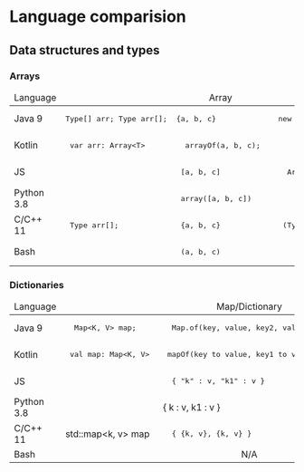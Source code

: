 # Language comparision 


## Data structures and types 

### Arrays

<table>
  <thead>
  <tr style="height:20px;">
    <td class="s0" dir="ltr">Language</td>
    <td align="center" colspan="3">Array</td>
  </tr>
  </thead>
  <tbody>
  <tr style="height:20px;">
    <td class="s0" dir="ltr">Java 9</td>
    <td class="s2" dir="ltr">  
       <pre lang="java">Type[] arr; Type arr[];</pre>
    </td>
    <td class="s2" dir="ltr">
      <pre lang="java">{a, b, c}</pre>
    </td>
    <td class="s2" dir="ltr">
      <pre lang="java">new Type[] {a, b, c}</pre>
    </td>
  </tr>
  <tr style="height:20px;" style="background-color:#FFF">
    <td class="s3" dir="ltr">Kotlin</td>
    <td class="s2" dir="ltr">
      <pre lang="Kotlin"> var arr: Array&lt;T&gt; </pre>
    </td>
    <td class="s2" dir="ltr">
      <pre lang="Kotlin">  arrayOf(a, b, c);  </pre>
    </td> 
    <td class="s2" dir="ltr"></td>
  </tr>
  <tr style="height:20px;">
    <td class="s0" dir="ltr">JS</td>
    <td class="s4" dir="ltr"></td>
    <td class="s2" dir="ltr"> 
       <pre lang="javascript"> [a, b, c] </pre>
    </td>
    <td class="s2" dir="ltr">
      <pre lang="javascript">  Array(a, b, c) </pre>
    </td>
  </tr>
  <tr style="height:20px;">
    <td class="s0" dir="ltr">Python 3.8</td>
    <td class="s4" dir="ltr"></td>
    <td class="s2" dir="ltr">
      <pre lang="python"> array([a, b, c]) </pre>
    </td>
    <td class="s2" dir="ltr"></td>
  </tr>
  <tr style="height:20px;">
    <td class="s3" dir="ltr">C/C++ 11</td>
    <td class="s2" dir="ltr">
       <pre lang="c++"> Type arr[]; </pre>
    </td>
    <td class="s2" dir="ltr">
       <pre lang="c++"> {a, b, c} </pre>
    </td>
    <td class="s2" dir="ltr">
       <pre lang="c++"> (Type[]) { a, b, c } </pre>
    </td>
  </tr>
  <tr style="height:20px;">
    <td class="s3" dir="ltr">Bash</td>
    <td class="s5" dir="ltr"></td>
    <td class="s6" dir="ltr">
      <pre lang="bash"> (a, b, c) </pre>
    </td>
    <td class="s6" dir="ltr"></td>
  </tr>
  </tbody>
</table>

### Dictionaries

<table>
  <thead>
  <tr style="height:20px;">
    <td class="s0" dir="ltr">Language</td>
    <td align="center" colspan="3">Map/Dictionary</td>
  </tr>
  </thead>
  <tbody>
  <tr style="height:20px;">
    <td class="s0" dir="ltr">Java 9</td>
    <td class="s2" dir="ltr">
       <pre lang="java">  Map&lt;K, V&gt; map; </pre>
    </td>
    <td class="s2" dir="ltr">
       <pre lang="java">  Map.of(key, value, key2, value2) </pre>
    </td>
    <td class="s2" dir="ltr">
       <pre lang="java">  new HashMap&lt;K, V&gt;() </pre>
    </td>
  </tr>
  <tr style="height:20px;" style="background-color:#FFF">
    <td class="s3" dir="ltr">Kotlin</td>
    <td class="s2" dir="ltr">
      <pre lang="Kotlin"> val map: Map&lt;K, V&gt; </pre>
    </td>
    <td class="s2" dir="ltr">
      <pre lang="Kotlin"> mapOf(key to value, key1 to value2) </pre>
    </td>
    <td class="s2" dir="ltr">
       <pre lang="Kotlin">  HashMap&lt;K, V&gt;() </pre>
    </td>
  </tr>
  <tr style="height:20px;">
    <td class="s0" dir="ltr">JS</td>
    <td class="s4" dir="ltr"></td>
    <td class="s2" dir="ltr">
       <pre lang="javascript">  { "k" : v, "k1" : v }  </pre> 
    </td>
    <td class="s2" dir="ltr"></td>
  </tr>
  <tr style="height:20px;">
    <td class="s0" dir="ltr">Python 3.8</td>
    <td class="s2" dir="ltr"></td>
    <td class="s2" dir="ltr">{ k : v, k1 : v }</td>
    <td class="s2" dir="ltr"></td>
  </tr>
  <tr style="height:20px;">
    <td class="s3" dir="ltr">C/C++ 11</td>
    <td class="s2" dir="ltr">std::map&lt;k, v&gt; map</td>
    <td class="s2" dir="ltr"> 
      <pre lang="c++">  { {k, v}, {k, v} } </pre> 
    </td>
    <td class="s2" dir="ltr"></td>
  </tr>
  <tr style="height:20px;">
    <td class="s3" dir="ltr">Bash</td>
    <td class="s7" align="center" colspan="3">N/A</td>
  </tr>
  </tbody>
</table>

